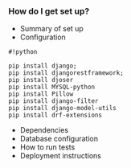 
### How do I get set up? ###

* Summary of set up
* Configuration


```
#!python

pip install django;
pip install djangorestframework;
pip install djoser
pip install MYSQL-python
pip install Pillow 
pip install django-filter 
pip install django-model-utils 
pip install drf-extensions
```


* Dependencies
* Database configuration
* How to run tests
* Deployment instructions
